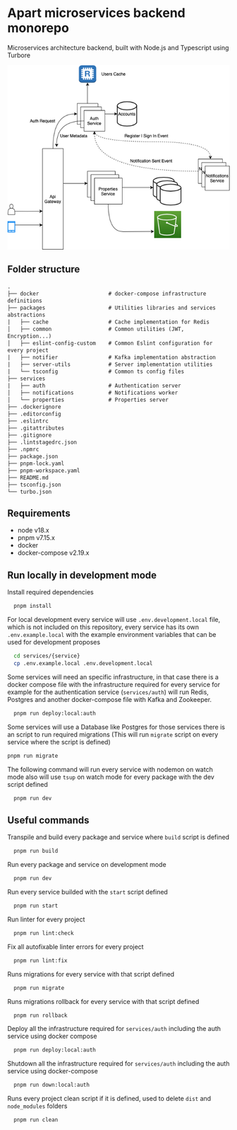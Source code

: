 # Apart microservices backend monorepo

Microservices architecture backend, built with Node.js and Typescript using Turbore

![alt text](https://github.com/otedesco/authorization/blob/main/docs/diagram.png?raw=true)

## Folder structure

    .
    ├── docker                      # docker-compose infrastructure definitions              
    ├── packages                    # Utilities libraries and services abstractions
    |   ├── cache                   # Cache implementation for Redis
    │   ├── common                  # Common utilities (JWT, Encryption...)
    │   ├── eslint-config-custom    # Common Eslint configuration for every project
    |   ├── notifier                # Kafka implementation abstraction
    |   ├── server-utils            # Server implementation utilities
    |   └── tsconfig                # Common ts config files
    ├── services
    |   ├── auth                    # Authentication server
    │   ├── notifications           # Notifications worker
    │   └── properties              # Properties server
    ├── .dockerignore
    ├── .editorconfig
    ├── .eslintrc
    ├── .gitattributes
    ├── .gitignore
    ├── .lintstagedrc.json
    ├── .npmrc
    ├── package.json
    ├── pnpm-lock.yaml
    ├── pnpm-workspace.yaml
    ├── README.md
    ├── tsconfig.json               
    └── turbo.json


## Requirements

- node v18.x
- pnpm v7.15.x
- docker
- docker-compose v2.19.x

## Run locally in development mode

Install required dependencies

```bash
  pnpm install
```

For local development every service will use ```.env.development.local``` file, which is not included on this repository, every service has its own ```.env.example.local``` with the example environment variables that can be used for development proposes

```bash
  cd services/{service}
  cp .env.example.local .env.development.local
```

Some services will need an specific infrastructure, in that case there is a docker compose file with the infrastructure required for every service for example for the authentication service (`services/auth`) will run Redis, Postgres and another docker-compose file with Kafka and Zookeeper.

```bash
  pnpm run deploy:local:auth
```

Some services will use a Database like Postgres for those services there is an script to run required migrations (This will run ```migrate``` script on every service where the script is defined)

```bash
pnpm run migrate
```

The following command will run every service with nodemon on watch mode also will use `tsup` on watch mode for every package with the dev script defined

```bash
  pnpm run dev
```

## Useful commands

Transpile and build every package and service where ```build``` script is defined

```bash
  pnpm run build
```

Run every package and service on development mode

```bash
  pnpm run dev
```

Run every service builded with the ```start``` script defined

```bash
  pnpm run start
```

Run linter for every project

```bash
  pnpm run lint:check
```

Fix all autofixable linter errors for every project

```bash
  pnpm run lint:fix
```

Runs migrations for every service with that script defined

```bash
  pnpm run migrate
```

Runs migrations rollback for every service with that script defined

```bash
  pnpm run rollback
```

Deploy all the infrastructure required for ```services/auth``` including the auth service using docker compose

```bash
  pnpm run deploy:local:auth
```

Shutdown all the infrastructure required for ```services/auth``` including the auth service using docker-compose

```bash
  pnpm run down:local:auth
```

Runs every project clean script if it is defined, used to delete ```dist``` and ```node_modules``` folders

```bash
  pnpm run clean
```

